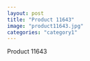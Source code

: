 ```yaml
---
layout: post
title: "Product 11643"
image: "product11643.jpg"
categories: "category1"
---
```

Product 11643
